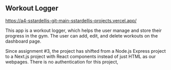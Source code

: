 ## Workout Logger

https://a4-sstardellis-git-main-sstardellis-projects.vercel.app/

This app is a workout logger, which helps the user manage and store their progress in the gym. 
The user can add, edit, and delete workouts on the dashboard page.

Since assignment #3, the project has shifted from a Node.js Express project to a Next.js project with React components instead of just HTML as our webpages.
There is no authentication for this project,
